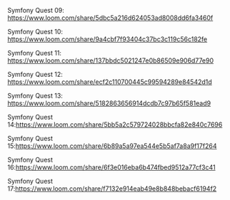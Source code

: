 

Symfony Quest 09: https://www.loom.com/share/5dbc5a216d624053ad8008dd6fa3460f

Symfony Quest 10: https://www.loom.com/share/9a4cbf7f93404c37bc3c119c56c182fe

Symfony Quest 11: https://www.loom.com/share/137bbdc5021247e0b86509e906d77e90

Symfony Quest 12: https://www.loom.com/share/ecf2c110700445c99594289e84542d1d

Symfony Quest 13: https://www.loom.com/share/5182863656914dcdb7c97b65f581ead9

Symfony Quest 14:https://www.loom.com/share/5bb5a2c579724028bbcfa82e840c7696

Symfony Quest 15:https://www.loom.com/share/6b89a5a97ea544e5b5af7a8a9f17f264

Symfony Quest 16:https://www.loom.com/share/6f3e016eba6b474fbed9512a77cf3c41

Symfony Quest 17:https://www.loom.com/share/f7132e914eab49e8b848bebacf6194f2
